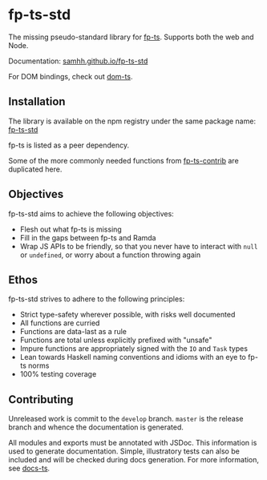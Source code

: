 # fp-ts-std

The missing pseudo-standard library for [fp-ts](https://gcanti.github.io/fp-ts/). Supports both the web and Node.

Documentation: [samhh.github.io/fp-ts-std](https://samhh.github.io/fp-ts-std/)

For DOM bindings, check out [dom-ts](https://github.com/waynevanson/dom-ts).

## Installation

The library is available on the npm registry under the same package name: [fp-ts-std](https://www.npmjs.com/package/fp-ts-std)

fp-ts is listed as a peer dependency.

Some of the more commonly needed functions from [fp-ts-contrib](https://gcanti.github.io/fp-ts-contrib/docs/modules) are duplicated here.

## Objectives

fp-ts-std aims to achieve the following objectives:

- Flesh out what fp-ts is missing
- Fill in the gaps between fp-ts and Ramda
- Wrap JS APIs to be friendly, so that you never have to interact with `null` or `undefined`, or worry about a function throwing again

## Ethos

fp-ts-std strives to adhere to the following principles:

- Strict type-safety wherever possible, with risks well documented
- All functions are curried
- Functions are data-last as a rule
- Functions are total unless explicitly prefixed with "unsafe"
- Impure functions are appropriately signed with the `IO` and `Task` types
- Lean towards Haskell naming conventions and idioms with an eye to fp-ts norms
- 100% testing coverage

## Contributing

Unreleased work is commit to the `develop` branch. `master` is the release branch and whence the documentation is generated.

All modules and exports must be annotated with JSDoc. This information is used to generate documentation. Simple, illustratory tests can also be included and will be checked during docs generation. For more information, see [docs-ts](https://github.com/gcanti/docs-ts).

